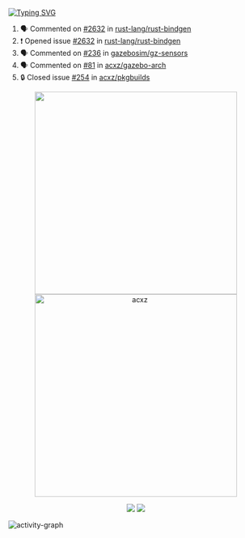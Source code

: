 [![Typing SVG](https://readme-typing-svg.herokuapp.com?size=16&color=AFFFA3&multiline=true&height=75&lines=contributing+to+robotics%2Fae%2Fml%2Fgpu;packaging+it+for+archlinux;ricer)](https://git.io/typing-svg)

<!--START_SECTION:activity-->
1. 🗣 Commented on [#2632](https://github.com/rust-lang/rust-bindgen/issues/2632#issuecomment-1712273004) in [rust-lang/rust-bindgen](https://github.com/rust-lang/rust-bindgen)
2. ❗ Opened issue [#2632](https://github.com/rust-lang/rust-bindgen/issues/2632) in [rust-lang/rust-bindgen](https://github.com/rust-lang/rust-bindgen)
3. 🗣 Commented on [#236](https://github.com/gazebosim/gz-sensors/issues/236#issuecomment-1710929346) in [gazebosim/gz-sensors](https://github.com/gazebosim/gz-sensors)
4. 🗣 Commented on [#81](https://github.com/acxz/gazebo-arch/pull/81#issuecomment-1710928637) in [acxz/gazebo-arch](https://github.com/acxz/gazebo-arch)
5. 🔒 Closed issue [#254](https://github.com/acxz/pkgbuilds/issues/254) in [acxz/pkgbuilds](https://github.com/acxz/pkgbuilds)
<!--END_SECTION:activity-->

<p align="center">
  <img width="400em" src=https://github-readme-stats.vercel.app/api?username=acxz&include_all_commits=true&show_icons=true />
  <img width="400em" src="https://github-readme-streak-stats.herokuapp.com/?user=acxz&" alt="acxz" />
</p>

<p align="center">
  <img src=https://github-readme-stats.vercel.app/api/top-langs/?username=acxz&layout=compact />
  <img src=https://github-profile-trophy.vercel.app/?username=acxz&row=2&column=4 />
</p>

![activity-graph](https://github-readme-activity-graph.vercel.app/graph?username=acxz&bg_color=053c4a&color=ffffff&line=76c533&point=8f2fe1&area=true&hide_border=true&hide_title=true)
